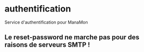 # authentification
Service d'authentification pour ManaMon

## Le reset-password ne marche pas pour des raisons de serveurs SMTP !
